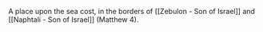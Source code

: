 A place upon the sea cost, in the borders of [[Zebulon - Son of Israel]] and [[Naphtali - Son of Israel]] (Matthew 4).